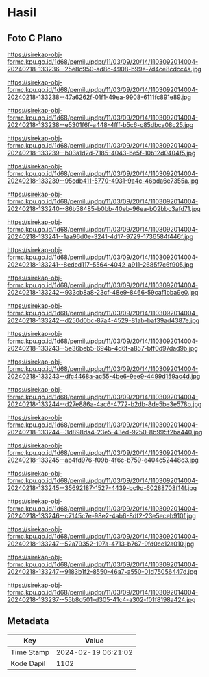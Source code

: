 # Hasil

## Foto C Plano

https://sirekap-obj-formc.kpu.go.id/1d68/pemilu/pdpr/11/03/09/20/14/1103092014004-20240218-133236--25e8c950-ad8c-4908-b99e-7d4ce8cdcc4a.jpg

https://sirekap-obj-formc.kpu.go.id/1d68/pemilu/pdpr/11/03/09/20/14/1103092014004-20240218-133238--47a6262f-01f1-49ea-9908-6111fc891e89.jpg

https://sirekap-obj-formc.kpu.go.id/1d68/pemilu/pdpr/11/03/09/20/14/1103092014004-20240218-133238--e5301f6f-a448-4fff-b5c6-c85dbca08c25.jpg

https://sirekap-obj-formc.kpu.go.id/1d68/pemilu/pdpr/11/03/09/20/14/1103092014004-20240218-133239--b03a1d2d-7185-4043-be5f-10b12d0404f5.jpg

https://sirekap-obj-formc.kpu.go.id/1d68/pemilu/pdpr/11/03/09/20/14/1103092014004-20240218-133239--95cdb411-5770-4931-9a4c-46bda6e7355a.jpg

https://sirekap-obj-formc.kpu.go.id/1d68/pemilu/pdpr/11/03/09/20/14/1103092014004-20240218-133240--86b58485-b0bb-40eb-96ea-b02bbc3afd71.jpg

https://sirekap-obj-formc.kpu.go.id/1d68/pemilu/pdpr/11/03/09/20/14/1103092014004-20240218-133241--1aa96d0e-3241-4d17-9729-1736584f446f.jpg

https://sirekap-obj-formc.kpu.go.id/1d68/pemilu/pdpr/11/03/09/20/14/1103092014004-20240218-133241--8eded117-5564-4042-a911-2685f7c6f905.jpg

https://sirekap-obj-formc.kpu.go.id/1d68/pemilu/pdpr/11/03/09/20/14/1103092014004-20240218-133242--933cb8a8-23cf-48e9-8466-59caf1bba9e0.jpg

https://sirekap-obj-formc.kpu.go.id/1d68/pemilu/pdpr/11/03/09/20/14/1103092014004-20240218-133242--d250d0bc-87a4-4529-81ab-baf39ad4387e.jpg

https://sirekap-obj-formc.kpu.go.id/1d68/pemilu/pdpr/11/03/09/20/14/1103092014004-20240218-133243--5e36beb5-694b-4d6f-a857-bff0d97dad9b.jpg

https://sirekap-obj-formc.kpu.go.id/1d68/pemilu/pdpr/11/03/09/20/14/1103092014004-20240218-133243--dfc4468a-ac55-4be6-9ee9-4499d159ac4d.jpg

https://sirekap-obj-formc.kpu.go.id/1d68/pemilu/pdpr/11/03/09/20/14/1103092014004-20240218-133244--d27e886a-4ac6-4772-b2db-8de5be3e578b.jpg

https://sirekap-obj-formc.kpu.go.id/1d68/pemilu/pdpr/11/03/09/20/14/1103092014004-20240218-133244--3d898da4-23e5-43ed-9250-8b995f2ba440.jpg

https://sirekap-obj-formc.kpu.go.id/1d68/pemilu/pdpr/11/03/09/20/14/1103092014004-20240218-133245--ab4fd976-f09b-4f6c-b759-e404c52448c3.jpg

https://sirekap-obj-formc.kpu.go.id/1d68/pemilu/pdpr/11/03/09/20/14/1103092014004-20240218-133245--35692187-1527-4439-bc9d-60288708f14f.jpg

https://sirekap-obj-formc.kpu.go.id/1d68/pemilu/pdpr/11/03/09/20/14/1103092014004-20240218-133246--c7145c7e-98e2-4ab6-8df2-23e5eceb910f.jpg

https://sirekap-obj-formc.kpu.go.id/1d68/pemilu/pdpr/11/03/09/20/14/1103092014004-20240218-133247--52a79352-197a-4713-b767-9fd0ce12a010.jpg

https://sirekap-obj-formc.kpu.go.id/1d68/pemilu/pdpr/11/03/09/20/14/1103092014004-20240218-133247--9183b1f2-8550-46a7-a550-01d75056447d.jpg

https://sirekap-obj-formc.kpu.go.id/1d68/pemilu/pdpr/11/03/09/20/14/1103092014004-20240218-133237--55b8d501-d305-41c4-a302-f01f8198a424.jpg


## Metadata

| Key        | Value               |
| ---------- | ------------------- |
| Time Stamp | 2024-02-19 06:21:02 |
| Kode Dapil | 1102                |



